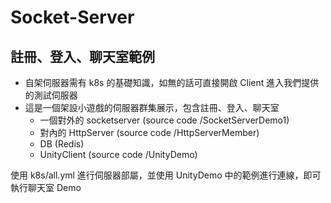 # Socket-Server  
## 註冊、登入、聊天室範例  

* 自架伺服器需有 k8s 的基礎知識，如無的話可直接開啟 Client 進入我們提供的測試伺服器
* 這是一個架設小遊戲的伺服器群集展示，包含註冊、登入、聊天室
  * 一個對外的 socketserver (source code /SocketServerDemo1)
  * 對內的 HttpServer       (source code /HttpServerMember)
  * DB (Redis)
  * UnityClient            (source code /UnityDemo)
  
使用 k8s/all.yml 進行伺服器部屬，並使用 UnityDemo 中的範例進行連線，即可執行聊天室 Demo  
